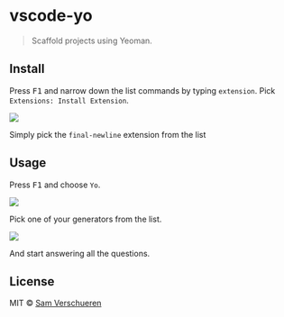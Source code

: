 # vscode-yo

> Scaffold projects using Yeoman.

## Install

Press <kbd>F1</kbd> and narrow down the list commands by typing `extension`. Pick `Extensions: Install Extension`.

![](https://github.com/SamVerschueren/vscode-yo/raw/master/install.png)

Simply pick the `final-newline` extension from the list

## Usage

Press <kbd>F1</kbd> and choose `Yo`.

![](https://github.com/SamVerschueren/vscode-yo/raw/master/yo.png)

Pick one of your generators from the list.

![](https://github.com/SamVerschueren/vscode-yo/raw/master/generators.png)

And start answering all the questions.

## License

MIT © [Sam Verschueren](http://github.com/SamVerschueren)
